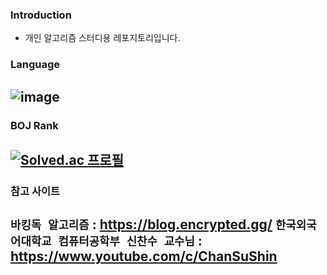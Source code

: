 ### Introduction
- 개인 알고리즘 스터디용 레포지토리입니다.
### Language
![image](https://user-images.githubusercontent.com/67581495/208224233-0d6b5db6-de39-4e57-a1ae-f7fe55406900.png)
---
### BOJ Rank
[![Solved.ac 프로필](http://mazassumnida.wtf/api/v2/generate_badge?boj=shg0102kr)](https://solved.ac/shg0102kr)
---
### 참고 사이트
`바킹독 알고리즘` : https://blog.encrypted.gg/
`한국외국어대학교 컴퓨터공학부 신찬수 교수님` : https://www.youtube.com/c/ChanSuShin
---
